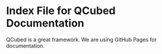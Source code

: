 # Index File for QCubed Documentation

QCubed is a great framework. We are using GitHub Pages for documentation.
